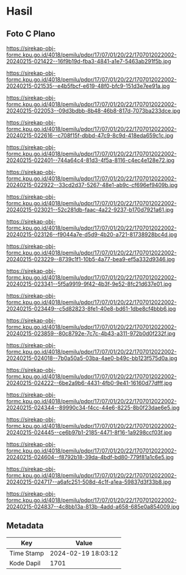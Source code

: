 # Hasil

## Foto C Plano

https://sirekap-obj-formc.kpu.go.id/4018/pemilu/pdpr/17/07/01/20/22/1707012022002-20240215-021422--16f9b19d-fba3-4841-a1e7-5463ab291f5b.jpg

https://sirekap-obj-formc.kpu.go.id/4018/pemilu/pdpr/17/07/01/20/22/1707012022002-20240215-021535--e4b5fbcf-e619-48f0-bfc9-151d3e7ee91a.jpg

https://sirekap-obj-formc.kpu.go.id/4018/pemilu/pdpr/17/07/01/20/22/1707012022002-20240215-022053--09d3bdbb-8b48-46b8-817d-7073ba233dce.jpg

https://sirekap-obj-formc.kpu.go.id/4018/pemilu/pdpr/17/07/01/20/22/1707012022002-20240215-022616--c708f15f-dbbd-47c9-8c9d-418eda659c1c.jpg

https://sirekap-obj-formc.kpu.go.id/4018/pemilu/pdpr/17/07/01/20/22/1707012022002-20240215-022401--744a64c4-81d3-4f5a-8116-c4ec4e128e72.jpg

https://sirekap-obj-formc.kpu.go.id/4018/pemilu/pdpr/17/07/01/20/22/1707012022002-20240215-022922--33cd2d37-5267-48e1-ab9c-cf696ef9409b.jpg

https://sirekap-obj-formc.kpu.go.id/4018/pemilu/pdpr/17/07/01/20/22/1707012022002-20240215-023021--52c281db-faac-4a22-9237-b170d7921a61.jpg

https://sirekap-obj-formc.kpu.go.id/4018/pemilu/pdpr/17/07/01/20/22/1707012022002-20240215-023126--f9044a7e-d5d9-4b20-a721-81738928bc4d.jpg

https://sirekap-obj-formc.kpu.go.id/4018/pemilu/pdpr/17/07/01/20/22/1707012022002-20240215-023229--8739c1f1-10b5-4a77-bea9-ef5a332d9346.jpg

https://sirekap-obj-formc.kpu.go.id/4018/pemilu/pdpr/17/07/01/20/22/1707012022002-20240215-023341--5f5a9919-9f42-4b3f-9e52-8fc21d637e01.jpg

https://sirekap-obj-formc.kpu.go.id/4018/pemilu/pdpr/17/07/01/20/22/1707012022002-20240215-023449--c5d82823-8fe1-40e8-bd61-1dbe8cf4bbb6.jpg

https://sirekap-obj-formc.kpu.go.id/4018/pemilu/pdpr/17/07/01/20/22/1707012022002-20240215-023859--80c8792e-7c7c-4b43-a311-972b0d0f232f.jpg

https://sirekap-obj-formc.kpu.go.id/4018/pemilu/pdpr/17/07/01/20/22/1707012022002-20240215-024018--7b0a50a5-03ba-4ae0-b49c-bb123f575d0a.jpg

https://sirekap-obj-formc.kpu.go.id/4018/pemilu/pdpr/17/07/01/20/22/1707012022002-20240215-024222--6be2a9b6-4431-4fb0-9e41-16160d77dfff.jpg

https://sirekap-obj-formc.kpu.go.id/4018/pemilu/pdpr/17/07/01/20/22/1707012022002-20240215-024344--89990c34-f4cc-44e6-8225-8b0f23dae6e5.jpg

https://sirekap-obj-formc.kpu.go.id/4018/pemilu/pdpr/17/07/01/20/22/1707012022002-20240215-024445--ce6b97b1-2185-4471-8f16-1a9298ccf03f.jpg

https://sirekap-obj-formc.kpu.go.id/4018/pemilu/pdpr/17/07/01/20/22/1707012022002-20240215-024604--f8792b18-39da-4bdf-bd80-779f81a1c6e5.jpg

https://sirekap-obj-formc.kpu.go.id/4018/pemilu/pdpr/17/07/01/20/22/1707012022002-20240215-024717--a6afc251-508d-4c1f-a1ea-59837d3f33b8.jpg

https://sirekap-obj-formc.kpu.go.id/4018/pemilu/pdpr/17/07/01/20/22/1707012022002-20240215-024837--4c8bb13a-813b-4add-a658-685e0a854009.jpg


## Metadata

| Key        | Value               |
| ---------- | ------------------- |
| Time Stamp | 2024-02-19 18:03:12 |
| Kode Dapil | 1701                |




